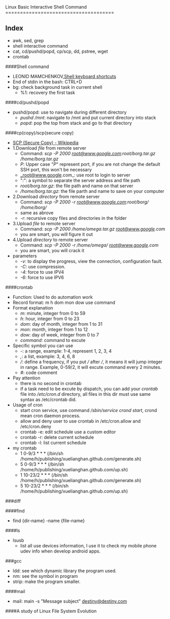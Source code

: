 <html>
<head><title>Linux Basic Interactive Shell Command</title></head>
<body>
Linux Basic Interactive Shell Command
=====================================

Index
-----
* awk, sed, grep
* shell interactive command
* cat, cd/pushd/popd, cp/scp, dd, pstree, wget
* crontab


####Shell command
* LEONID MAMCHENKOV,[Shell keyboard shortcuts](http://mamchenkov.net/wordpress/2010/08/05/shell-keyboard-shortcuts/)
* End of stdin in the bash: CTRL+D
* bg: check background task in current shell
  * %1: recovery the first task

####cd/pushd/popd
* pushd/popd: use to navigate during different directory
  * _pushd /mnt_: navigate to /mnt and put current directory into stack
  * _popd_: pop the top from stack and go to that directory

####cp(copy)/scp(secure copy)
* [SCP (Secure Copy) - Wikipedia](http://en.wikipedia.org/wiki/Secure_copy)
* 1.Download _file_      from remote server
  * Command: _scp -P 2000 root@www.google.com:root/borg.tar.gz /home/borg.tar.gz_
  * _P_: Upper case "_P_" represent port, if you are not change the default SSH port, this won't be necessary
  * _root@www.google.com_: use root to login to server
  * "_:_": a symbol to separate the server address and file path
  * _root/borg.tar.gz_:  the file path and name on that server
  * _/home/borg.tar.gz_: the file parth and name to save on your computer
* 2.Download _directory_ from remote server
  * Command: _scp -P 2000 -r root@www.google.com:root/borg/ /home/borg/_
  * same as abrove
  * _-r_: recursive copy files and directories in the folder
* 3.Upload   _file_      to   remote server
  * Command: _scp -P 2000 /home/omega.tar.gz root@www.google.com_
  * you are smart, you will figure it out
* 4.Upload   _directory_ to   remote server
  * Command: _scp -P 2000 -r /home/omega/ root@www.google.com_
  * you are smart, you will crack it
* parameters
  * _-v_: to display the progress, view the connection, configuration fault.
  * _-C_: use compression.
  * _-4_: force to use IPV4
  * _-6_: force to use IPV6

####crontab
* Function: Used to do automation work
* Record format: m h dom mon dow use command
* Format explanation
  * _m_: minute, integer from 0 to 59
  * _h_: hour, integer from 0 to 23
  * _dom_: day of month, integer from 1 to 31
  * _mon_: month, integer from 1 to 12
  * _dow_: day of week, integer from 0 to 7
  * _command_: command to excute
* Specific symbol you can use
  * _-_: a range, example: 1-4, represent 1, 2, 3, 4
  * _,_: a list, example: 3, 4, 6, 8
  * _/_: define a frequency, if you put _/<integer>_ after _/_, it means it will jump integer in range. Example, 0-59/2, it will excute command every 2 minutes.
  * _#_: code comment
* Pay attention
  * there is no second in crontab
  * if a task need to be excute by dispatch, you can add your _crontab_ file into _/etc/cron.d_ directory, all files in this dir must use same syntax as /etc/crontab did.
* Usage of cron
  * start cron service, use command _/sbin/service crond start_, crond mean cron daemon process.
  * allow and deny user to use crontab in /etc/cron.allow and /etc/cron.deny
  * crontab -e: edit   schedule use a custom editor
  * crontab -r: delete current schedule
  * crontab -l: list   current schedule
* my crontab
  * 1 0-9/3 * * * (/bin/sh /home/h/publishing/xuelianghan.github.com/generate.sh)
  * 5 0-9/3 * * * (/bin/sh /home/h/publishing/xuelianghan.github.com/up.sh)
  * 1 10-23/2 * * * (/bin/sh /home/h/publishing/xuelianghan.github.com/generate.sh)
  * 5 10-23/2 * * * (/bin/sh /home/h/publishing/xuelianghan.github.com/up.sh)



###diff




####find
* find {dir-name} -name {file-name}

####ls
* lsusb
  * list all use devices information, I use it to check my mobile phone udev info when develop android apps.

###gcc
* ldd: see which dynamic library the program used.
* nm: see the symbol in program
* strip: make the program smaller.

####mail
* mail: main -s "Message subject" destiny@destiny.com


####A study of Linux File System Evolution

</body>
</html>
